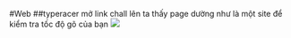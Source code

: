 #Web
##typeracer
mở link chall lên ta thấy page dường như là một site để kiểm tra tốc độ gõ của bạn
<img src="images/typeracer.png">
